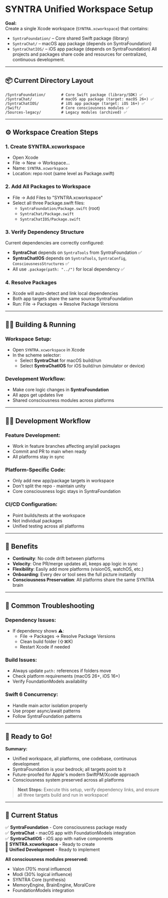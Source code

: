 # SYNTRA Unified Workspace Setup

**Goal:**  
Create a single Xcode workspace (`SYNTRA.xcworkspace`) that contains:
- `SyntraFoundation/` – Core shared Swift package (library)
- `SyntraChat/`      – macOS app package (depends on SyntraFoundation)
- `SyntraChatIOS/`   – iOS app package (depends on SyntraFoundation)
All projects and packages share code and resources for centralized, continuous development.

---

## 📦 Current Directory Layout

```
/SyntraFoundation/       # Core Swift package (library/SDK) ✅
/SyntraChat/             # macOS app package (target: macOS 26+) ✅
/SyntraChatIOS/          # iOS app package (target: iOS 16+) ✅
/Swift/                  # Core consciousness modules ✅
/Sources-legacy/         # Legacy modules (archived) ✅
```

---

## ⚙️ Workspace Creation Steps

### 1. **Create SYNTRA.xcworkspace**
- Open Xcode
- File → New → Workspace…  
- Name: `SYNTRA.xcworkspace`  
- Location: repo root (same level as Package.swift)

### 2. **Add All Packages to Workspace**
- File → Add Files to "SYNTRA.xcworkspace"  
- Select all three Package.swift files:
  - `SyntraFoundation/Package.swift` (root)
  - `SyntraChat/Package.swift`
  - `SyntraChatIOS/Package.swift`

### 3. **Verify Dependency Structure**
Current dependencies are correctly configured:
- **SyntraChat** depends on `SyntraTools` from SyntraFoundation ✅
- **SyntraChatIOS** depends on `SyntraTools`, `SyntraConfig`, `ConsciousnessStructures` ✅
- All use `.package(path: "../")` for local dependency ✅

### 4. **Resolve Packages**
- Xcode will auto-detect and link local dependencies
- Both app targets share the same source SyntraFoundation
- Run: File → Packages → Resolve Package Versions

---

## 🏃‍♂️ Building & Running

### **Workspace Setup:**
- Open `SYNTRA.xcworkspace` in Xcode
- In the scheme selector:
  - Select **SyntraChat** for macOS build/run
  - Select **SyntraChatIOS** for iOS build/run (simulator or device)

### **Development Workflow:**
- Make core logic changes in **SyntraFoundation**
- All apps get updates live
- Shared consciousness modules across platforms

---

## 👩‍💻 Development Workflow

### **Feature Development:**
- Work in feature branches affecting any/all packages
- Commit and PR to main when ready
- All platforms stay in sync

### **Platform-Specific Code:**
- Only add new app/package targets in workspace
- Don't split the repo - maintain unity
- Core consciousness logic stays in SyntraFoundation

### **CI/CD Configuration:**
- Point builds/tests at the workspace
- Not individual packages
- Unified testing across all platforms

---

## 📝 Benefits

- **Continuity**: No code drift between platforms
- **Velocity**: One PR/merge updates all, keeps app logic in sync
- **Flexibility**: Easily add more platforms (visionOS, watchOS, etc.)
- **Onboarding**: Every dev or tool sees the full picture instantly
- **Consciousness Preservation**: All platforms share the same SYNTRA brain

---

## 🔧 Common Troubleshooting

### **Dependency Issues:**
- If dependency shows ⚠️:
  - File → Packages → Resolve Package Versions
  - Clean build folder (⇧⌘K)
  - Restart Xcode if needed

### **Build Issues:**
- Always update `path:` references if folders move
- Check platform requirements (macOS 26+, iOS 16+)
- Verify FoundationModels availability

### **Swift 6 Concurrency:**
- Handle main actor isolation properly
- Use proper async/await patterns
- Follow SyntraFoundation patterns

---

## 🚦 Ready to Go!

**Summary:**  
- Unified workspace, all platforms, one codebase, continuous development
- SyntraFoundation is your bedrock; all targets point to it
- Future-proofed for Apple's modern SwiftPM/Xcode approach
- Consciousness system preserved across all platforms

> **Next Steps:** Execute this setup, verify dependency links, and ensure all three targets build and run in workspace!

---

## 🎯 Current Status

✅ **SyntraFoundation** - Core consciousness package ready  
✅ **SyntraChat** - macOS app with FoundationModels integration  
✅ **SyntraChatIOS** - iOS app with native components  
🔄 **SYNTRA.xcworkspace** - Ready to create  
🔄 **Unified Development** - Ready to implement  

**All consciousness modules preserved:**
- Valon (70% moral influence)
- Modi (30% logical influence)  
- SYNTRA Core (synthesis)
- MemoryEngine, BrainEngine, MoralCore
- FoundationModels integration 